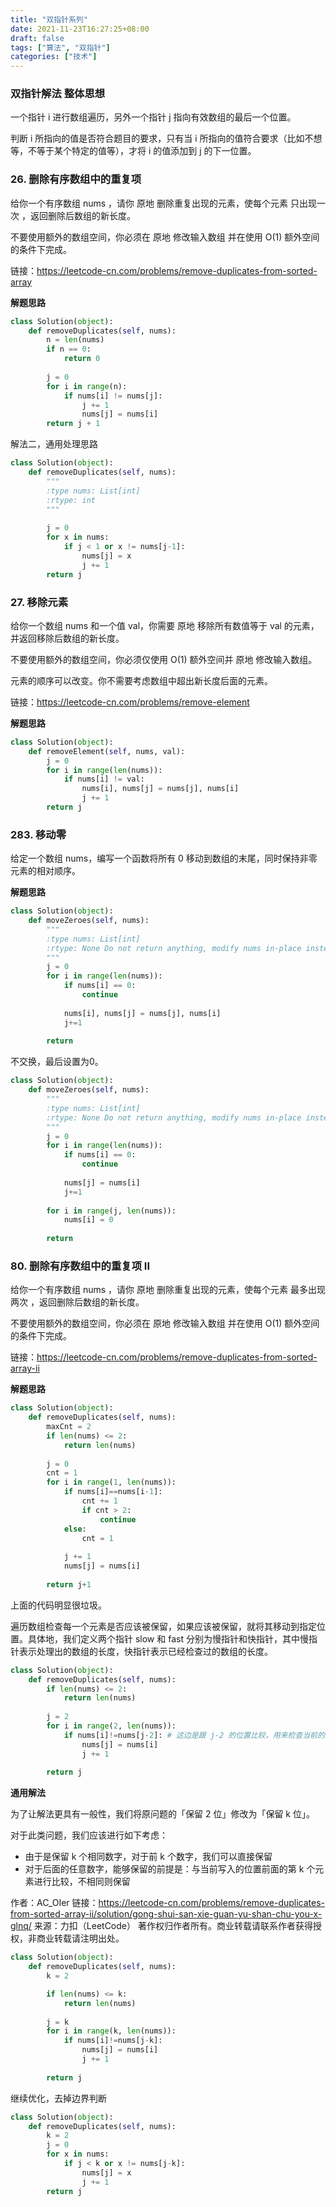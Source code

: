 ```yaml
---
title: "双指针系列"
date: 2021-11-23T16:27:25+08:00
draft: false
tags: ["算法", "双指针"]
categories: ["技术"]
---
```





### 双指针解法 整体思想

一个指针 i 进行数组遍历，另外一个指针 j 指向有效数组的最后一个位置。

判断 i 所指向的值是否符合题目的要求，只有当 i 所指向的值符合要求（比如不想等，不等于某个特定的值等），才将 i 的值添加到 j 的下一位置。


### 26. 删除有序数组中的重复项 

给你一个有序数组 nums ，请你 原地 删除重复出现的元素，使每个元素 只出现一次 ，返回删除后数组的新长度。

不要使用额外的数组空间，你必须在 原地 修改输入数组 并在使用 O(1) 额外空间的条件下完成。

链接：https://leetcode-cn.com/problems/remove-duplicates-from-sorted-array

**解题思路**

```python
class Solution(object):
    def removeDuplicates(self, nums):
        n = len(nums)
        if n == 0:
            return 0
        
        j = 0
        for i in range(n):
            if nums[i] != nums[j]:
                j += 1
                nums[j] = nums[i]
        return j + 1
```

解法二，通用处理思路

```python
class Solution(object):
    def removeDuplicates(self, nums):
        """
        :type nums: List[int]
        :rtype: int
        """
        
        j = 0
        for x in nums:
            if j < 1 or x != nums[j-1]:
                nums[j] = x
                j += 1
        return j
```

### 27. 移除元素

给你一个数组 nums 和一个值 val，你需要 原地 移除所有数值等于 val 的元素，并返回移除后数组的新长度。

不要使用额外的数组空间，你必须仅使用 O(1) 额外空间并 原地 修改输入数组。

元素的顺序可以改变。你不需要考虑数组中超出新长度后面的元素。

链接：https://leetcode-cn.com/problems/remove-element


**解题思路**

```python
class Solution(object):
    def removeElement(self, nums, val):
        j = 0
        for i in range(len(nums)):
            if nums[i] != val:
                nums[i], nums[j] = nums[j], nums[i]
                j += 1
        return j
```

### 283. 移动零

给定一个数组 nums，编写一个函数将所有 0 移动到数组的末尾，同时保持非零元素的相对顺序。


**解题思路**

```python
class Solution(object):
    def moveZeroes(self, nums):
        """
        :type nums: List[int]
        :rtype: None Do not return anything, modify nums in-place instead.
        """
        j = 0
        for i in range(len(nums)):
            if nums[i] == 0:
                continue
            
            nums[i], nums[j] = nums[j], nums[i]
            j+=1
        
        return
```

不交换，最后设置为0。

```python
class Solution(object):
    def moveZeroes(self, nums):
        """
        :type nums: List[int]
        :rtype: None Do not return anything, modify nums in-place instead.
        """
        j = 0
        for i in range(len(nums)):
            if nums[i] == 0:
                continue
            
            nums[j] = nums[i]
            j+=1
        
        for i in range(j, len(nums)):
            nums[i] = 0
        
        return
```

### 80. 删除有序数组中的重复项 II

给你一个有序数组 nums ，请你 原地 删除重复出现的元素，使每个元素 最多出现两次 ，返回删除后数组的新长度。

不要使用额外的数组空间，你必须在 原地 修改输入数组 并在使用 O(1) 额外空间的条件下完成。

链接：https://leetcode-cn.com/problems/remove-duplicates-from-sorted-array-ii

**解题思路**

```python
class Solution(object):
    def removeDuplicates(self, nums):
        maxCnt = 2
        if len(nums) <= 2:
            return len(nums)
            
        j = 0
        cnt = 1
        for i in range(1, len(nums)):
            if nums[i]==nums[i-1]:
                cnt += 1
                if cnt > 2:
                    continue
            else:
                cnt = 1
            
            j += 1
            nums[j] = nums[i]
            
        return j+1
```

上面的代码明显很垃圾。

遍历数组检查每一个元素是否应该被保留，如果应该被保留，就将其移动到指定位置。具体地，我们定义两个指针 slow 和 fast 分别为慢指针和快指针，其中慢指针表示处理出的数组的长度，快指针表示已经检查过的数组的长度。


```python
class Solution(object):
    def removeDuplicates(self, nums):
        if len(nums) <= 2:
            return len(nums)
            
        j = 2
        for i in range(2, len(nums)):
            if nums[i]!=nums[j-2]: # 这边是跟 j-2 的位置比较，用来检查当前的元素是否符合要求。
                nums[j] = nums[i]
                j += 1
            
        return j
```

**通用解法**

为了让解法更具有一般性，我们将原问题的「保留 2 位」修改为「保留 k 位」。

对于此类问题，我们应该进行如下考虑：

* 由于是保留 k 个相同数字，对于前 k 个数字，我们可以直接保留
* 对于后面的任意数字，能够保留的前提是：与当前写入的位置前面的第 k 个元素进行比较，不相同则保留


作者：AC_OIer
链接：https://leetcode-cn.com/problems/remove-duplicates-from-sorted-array-ii/solution/gong-shui-san-xie-guan-yu-shan-chu-you-x-glnq/
来源：力扣（LeetCode）
著作权归作者所有。商业转载请联系作者获得授权，非商业转载请注明出处。


```python
class Solution(object):
    def removeDuplicates(self, nums):
        k = 2

        if len(nums) <= k:
            return len(nums)
        
        j = k
        for i in range(k, len(nums)):
            if nums[i]!=nums[j-k]:
                nums[j] = nums[i]
                j += 1
            
        return j
```

继续优化，去掉边界判断

```python
class Solution(object):
    def removeDuplicates(self, nums):
        k = 2
        j = 0
        for x in nums:
            if j < k or x != nums[j-k]:
                nums[j] = x
                j += 1
        return j
```
